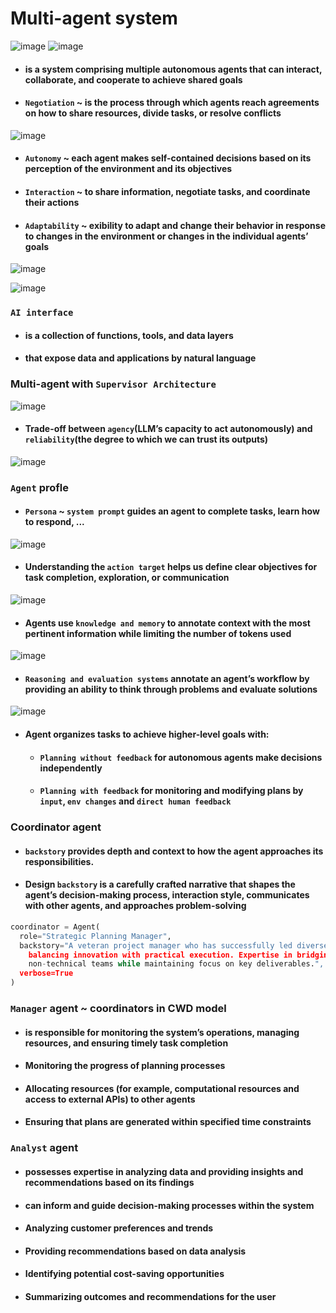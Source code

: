 # Multi-agent system

![image](https://github.com/user-attachments/assets/6b46e565-4f19-491f-a558-7414d7d3587c)
![image](https://github.com/user-attachments/assets/5334855d-e64f-409a-84e3-6c999eece565)

- #### is a system comprising multiple autonomous agents that can interact, collaborate, and cooperate to achieve shared goals
- #### `Negotiation` ~ is the process through which agents reach agreements on how to share resources, divide tasks, or resolve conflicts
![image](https://github.com/user-attachments/assets/e38ed039-fac9-4d2c-8ccb-33b0e129e769)

- #### `Autonomy` ~ each agent makes self-contained decisions based on its perception of the environment and its objectives
- #### `Interaction` ~ to share information, negotiate tasks, and coordinate their actions
- #### `Adaptability` ~ exibility to adapt and change their behavior in response to changes in the environment or changes in the individual agents’ goals

![image](https://github.com/user-attachments/assets/878496c8-b4d1-4f67-8164-aa6b72232364)

![image](https://github.com/user-attachments/assets/22ce686d-5d5b-4a21-8d5f-16b76932f9ec)

### `AI interface`
- #### is a collection of functions, tools, and data layers
- #### that expose data and applications by natural language

### Multi-agent with `Supervisor Architecture`
![image](https://github.com/user-attachments/assets/5f329178-d018-4a4d-99b0-89607b3541d5)
- #### Trade-off between `agency`(LLM’s capacity to act autonomously) and `reliability`(the degree to which we can trust its outputs)

![image](https://github.com/user-attachments/assets/4efe1670-afab-4a11-b43c-c09afbd72728)
### `Agent` profle
- #### `Persona` ~ `system prompt` guides an agent to complete tasks, learn how to respond, ...
![image](https://github.com/user-attachments/assets/0f21b869-779f-4c90-8874-567ab4fb5deb)
- #### Understanding the `action target` helps us define clear objectives for task completion, exploration, or communication
![image](https://github.com/user-attachments/assets/32a2af1b-c6cd-4fab-9702-2d5f6ba80111)
- #### Agents use `knowledge and memory` to annotate context with the most pertinent information while limiting the number of tokens used
![image](https://github.com/user-attachments/assets/f3ea22ef-ff2b-40c7-b06e-ae34659bea21)
- #### `Reasoning and evaluation systems` annotate an agent’s workflow by providing an ability to think through problems and evaluate solutions
![image](https://github.com/user-attachments/assets/8b73d735-f96a-475a-a2d0-4319d171d00b)
- #### Agent organizes tasks to achieve higher-level goals with:
  - #### `Planning without feedback` for autonomous agents make decisions independently
  - #### `Planning with feedback` for monitoring and modifying plans by `input`, `env changes` and `direct human feedback`

### Coordinator agent
- #### `backstory` provides depth and context to how the agent approaches its responsibilities.
- #### Design `backstory` is a carefully crafted narrative that shapes the agent’s decision-making process, interaction style, communicates with other agents, and approaches problem-solving
```python
coordinator = Agent(
  role="Strategic Planning Manager",
  backstory="A veteran project manager who has successfully led diverse teams in Silicon Valley startups, known for
    balancing innovation with practical execution. Expertise in bridging communication gaps between technical and
    non-technical teams while maintaining focus on key deliverables.",
  verbose=True
)
```

### `Manager` agent ~ coordinators in CWD model
- #### is responsible for monitoring the system’s operations, managing resources, and ensuring timely task completion
- #### Monitoring the progress of planning processes
- #### Allocating resources (for example, computational resources and access to external APIs) to other agents
- #### Ensuring that plans are generated within specified time constraints

### `Analyst` agent 
- #### possesses expertise in analyzing data and providing insights and recommendations based on its findings
- #### can inform and guide decision-making processes within the system
- #### Analyzing customer preferences and trends
- #### Providing recommendations based on data analysis
- #### Identifying potential cost-saving opportunities
- #### Summarizing outcomes and recommendations for the user

















